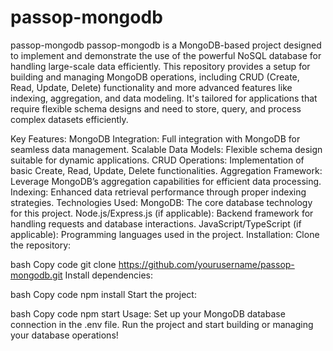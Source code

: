 # passop-mongodb
passop-mongodb
passop-mongodb is a MongoDB-based project designed to implement and demonstrate the use of the powerful NoSQL database for handling large-scale data efficiently. This repository provides a setup for building and managing MongoDB operations, including CRUD (Create, Read, Update, Delete) functionality and more advanced features like indexing, aggregation, and data modeling. It's tailored for applications that require flexible schema designs and need to store, query, and process complex datasets efficiently.

Key Features:
MongoDB Integration: Full integration with MongoDB for seamless data management.
Scalable Data Models: Flexible schema design suitable for dynamic applications.
CRUD Operations: Implementation of basic Create, Read, Update, Delete functionalities.
Aggregation Framework: Leverage MongoDB’s aggregation capabilities for efficient data processing.
Indexing: Enhanced data retrieval performance through proper indexing strategies.
Technologies Used:
MongoDB: The core database technology for this project.
Node.js/Express.js (if applicable): Backend framework for handling requests and database interactions.
JavaScript/TypeScript (if applicable): Programming languages used in the project.
Installation:
Clone the repository:

bash
Copy code
git clone https://github.com/yourusername/passop-mongodb.git
Install dependencies:

bash
Copy code
npm install
Start the project:

bash
Copy code
npm start
Usage:
Set up your MongoDB database connection in the .env file.
Run the project and start building or managing your database operations!
